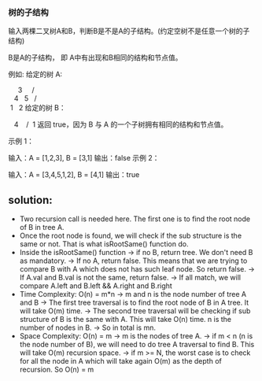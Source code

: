 ### 树的子结构

输入两棵二叉树A和B，判断B是不是A的子结构。(约定空树不是任意一个树的子结构)

B是A的子结构， 即 A中有出现和B相同的结构和节点值。

例如:
给定的树 A:

     3
    / \
   4   5
  / \
 1   2
给定的树 B：

   4 
  /
 1
返回 true，因为 B 与 A 的一个子树拥有相同的结构和节点值。

示例 1：

输入：A = [1,2,3], B = [3,1]
输出：false
示例 2：

输入：A = [3,4,5,1,2], B = [4,1]
输出：true

## solution:
- Two recursion call is needed here. The first one is to find the root node of B in tree A.
- Once the root node is found, we will check if the sub structure is the same or not. That is what isRootSame() function do.
- Inside the isRootSame() function -> if no B, return tree. We don't need B as mandatory. -> If no A, return false. This means that we are trying to compare B with A which does not has such leaf node. So return false. -> If A.val and B.val is not the same, return false. -> If all match, we will compare A.left and B.left && A.right and B.right
- Time Complexity: O(n) = m*n -> m and n is the node number of tree A and B -> The first tree traversal is to find the root node of B in A tree. It will take O(m) time. -> The second tree traversal will be checking if sub structure of B is the same with A. This will take O(n) time. n is the number of nodes in B. -> So in total is mn.
- Space Complexity: O(n) = m -> m is the nodes of tree A. -> if m < n (n is the node number of B), we will need to do tree A traversal to find B. This will take O(m) recursion space. -> if m >= N, the worst case is to check for all the node in A which will take again O(m) as the depth of recursion. So O(n) = m